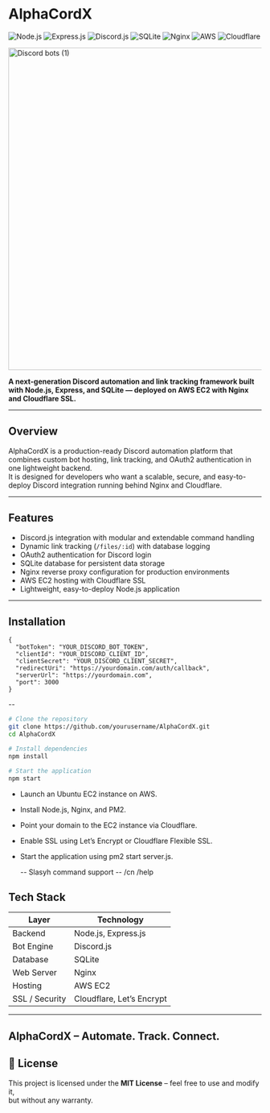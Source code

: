# AlphaCordX

![Node.js](https://img.shields.io/badge/Node.js-339933?style=flat-square&logo=node.js&logoColor=white)
![Express.js](https://img.shields.io/badge/Express.js-000000?style=flat-square&logo=express&logoColor=white)
![Discord.js](https://img.shields.io/badge/Discord.js-5865F2?style=flat-square&logo=discord&logoColor=white)
![SQLite](https://img.shields.io/badge/SQLite-003B57?style=flat-square&logo=sqlite&logoColor=white)
![Nginx](https://img.shields.io/badge/Nginx-009639?style=flat-square&logo=nginx&logoColor=white)
![AWS](https://img.shields.io/badge/AWS-232F3E?style=flat-square&logo=amazon-aws&logoColor=white)
![Cloudflare](https://img.shields.io/badge/Cloudflare-F38020?style=flat-square&logo=cloudflare&logoColor=white)

<img width="1280" height="640" alt="Discord bots (1)" src="https://github.com/user-attachments/assets/45b9410c-032a-444d-a42f-18fdb0b7d5a0" />

**A next-generation Discord automation and link tracking framework built with Node.js, Express, and SQLite — deployed on AWS EC2 with Nginx and Cloudflare SSL.**

---

## Overview
AlphaCordX is a production-ready Discord automation platform that combines custom bot hosting, link tracking, and OAuth2 authentication in one lightweight backend.  
It is designed for developers who want a scalable, secure, and easy-to-deploy Discord integration running behind Nginx and Cloudflare.

---

## Features
- Discord.js integration with modular and extendable command handling  
- Dynamic link tracking (`/files/:id`) with database logging  
- OAuth2 authentication for Discord login  
- SQLite database for persistent data storage  
- Nginx reverse proxy configuration for production environments  
- AWS EC2 hosting with Cloudflare SSL  
- Lightweight, easy-to-deploy Node.js application

---

## Installation

```config.josn
{
  "botToken": "YOUR_DISCORD_BOT_TOKEN",
  "clientId": "YOUR_DISCORD_CLIENT_ID",
  "clientSecret": "YOUR_DISCORD_CLIENT_SECRET",
  "redirectUri": "https://yourdomain.com/auth/callback",
  "serverUrl": "https://yourdomain.com",
  "port": 3000
}
```
--

```bash
# Clone the repository
git clone https://github.com/yourusername/AlphaCordX.git
cd AlphaCordX

# Install dependencies
npm install

# Start the application
npm start

```

- Launch an Ubuntu EC2 instance on AWS.
- Install Node.js, Nginx, and PM2.
- Point your domain to the EC2 instance via Cloudflare.
- Enable SSL using Let’s Encrypt or Cloudflare Flexible SSL.
- Start the application using pm2 start server.js.

     --  Slasyh command support --
          /cn
          /help

## Tech Stack
| Layer | Technology |
|-------|-------------|
| Backend | Node.js, Express.js |
| Bot Engine | Discord.js |
| Database | SQLite |
| Web Server | Nginx |
| Hosting | AWS EC2 |
| SSL / Security | Cloudflare, Let’s Encrypt |

---
## AlphaCordX – Automate. Track. Connect.

## 📜 License
This project is licensed under the **MIT License** – feel free to use and modify it,  
but without any warranty.  
